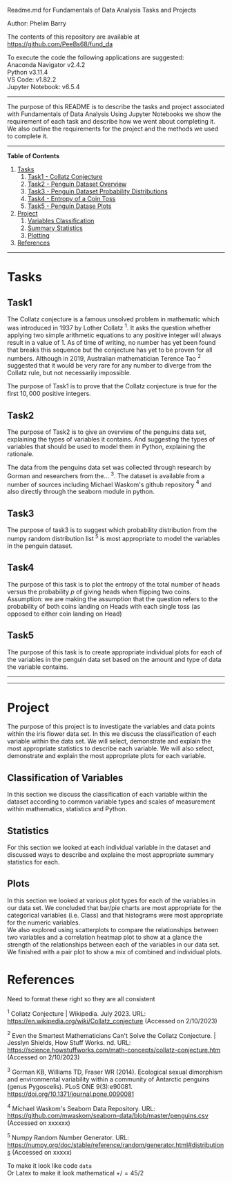Readme.md for Fundamentals of Data Analysis Tasks and Projects   

Author: Phelim Barry 


The contents of this repository are available at https://github.com/PeeBs68/fund_da 

To execute the code the following applications are suggested:   
Anaconda Navigator v2.4.2   
Python v3.11.4   
VS Code: v1.82.2   
Jupyter Notebook: v6.5.4



---
The purpose of this README is to describe the tasks and project associated with Fundamentals of Data Analysis 
Using Jupyter Notebooks we show the requirement of each task and describe how we went about completing it. We also outline the requirements for the project and the methods we used to complete it.

---

**Table of Contents**
1. [Tasks](#Tasks) 
    1. [Task1 - Collatz Conjecture](#Task1)
    2. [Task2 - Penguin Dataset Overview](#Task2)
    3. [Task3 - Penguin Dataset Probability Distributions](#Task3)
    4. [Task4 - Entropy of a Coin Toss](#Task4)
    5. [Task5 - Penguin Datase Plots](#Task5)
2. [Project](#project)
    1. [Variables Classification](#Part1)
    2. [Summary Statistics](#Part2)
    3. [Plotting](#Part3)
3. [References](#References)


---

# Tasks

## Task1
The Collatz conjecture is a famous unsolved problem in mathematic which was introduced in 1937 by Lother Collatz $^1$. It asks the question whether applying two simple arithmetic equations to any positive integer will always result in a value of 1. As of time of writing, no number has yet been found that breaks this sequence but the conjecture has yet to be proven for all numbers. Although in 2019, Australian mathematician Terence Tao $^2$ suggested that it would be very rare for any number to diverge from the Collatz rule, but not necessarily impossible.

The purpose of Task1 is to prove that the Collatz conjecture is true for the first $10,000$ positive integers.  

## Task2
The purpose of Task2 is to give an overview of the penguins data set, explaining the types of variables it contains. And suggesting the types of variables that should be used to model them in Python, explaining the rationale.

The data from the penguins data set was collected through research by Gorman and researchers from the... $^3$. The dataset is available from a number of sources including Michael Waskom's github repository $^4$ and also directly through the seaborn module in python.

## Task3
The purpose of task3 is to suggest which probability distribution from the numpy random distribution list $^5$ is most appropriate to model the variables in the penguin dataset.

## Task4
The purpose of this task is to plot the entropy of the total number of heads versus the probability $p$ of giving heads when flipping two coins.
Assumption: we are making the assumption that the question refers to the probability of both coins landing on Heads with each single toss (as opposed to either coin landing on Head)

## Task5
The purpose of this task is to create appropriate individual plots for each of the variables in the penguin data set based on the amount and type of data the variable contains.

---
---

# Project
The purpose of this project is to investigate the variables and data points within the iris flower data set. In this we discuss the classification of each variable within the data set. We will select, demonstrate and explain the most appropriate statistics to describe each variable. We will also select, demonstrate and explain the most appropriate plots for each variable.
## Classification of Variables
In this section we discuss the classification of each variable within the dataset according to common variable types and scales of measurement within mathematics, statistics and Python.
## Statistics
For this section we looked at each individual variable in the dataset and discussed ways to describe and explaine the most appropriate summary statistics for each.
## Plots
In this section we looked at various plot types for each of the variables in our data set. We concluded that bar/pie charts are most appropriate for the categorical variables (i.e. Class) and that histograms were most appropriate for the numeric variables.   
We also explored using scatterplots to compare the relationships between two variables and a correlation heatmap plot to show at a glance the strength of the relationships between each of the variables in our data set. We finished with a pair plot to show a mix of combined and individual plots.


# References

Need to format these right so they are all consistent

$^1$ Collatz Conjecture | Wikipedia. July 2023. URL: https://en.wikipedia.org/wiki/Collatz_conjecture (Accessed on 2/10/2023)   

$^2$ Even the Smartest Mathematicians Can't Solve the Collatz Conjecture. | Jesslyn Shields, How Stuff Works. nd. URL: https://science.howstuffworks.com/math-concepts/collatz-conjecture.htm (Accessed on 2/10/2023)   

$^3$ Gorman KB, Williams TD, Fraser WR (2014). Ecological sexual dimorphism and environmental variability within a community of Antarctic penguins (genus Pygoscelis). PLoS ONE 9(3):e90081. https://doi.org/10.1371/journal.pone.0090081

$^4$ Michael Waskom's Seaborn Data Repository. URL: https://github.com/mwaskom/seaborn-data/blob/master/penguins.csv (Accessed on xxxxxx)

$^5$ Numpy Random Number Generator. URL: https://numpy.org/doc/stable/reference/random/generator.html#distributions (Accessed on xxxxx)


To make it look like code
```data```   
Or Latex to make it look mathematical
$+/=45/2$
